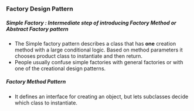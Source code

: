 ### Factory Design Pattern

##### Simple Factory : Intermediate step of introducing _Factory Method or Abstract Factory pattern_
* The Simple factory pattern describes a class that has **one** creation method with a large conditional logic. Based on method parameters it chooses product class to instantiate and then return. 
* People usually confuse simple factories with general factories or with one of the creational design patterns.

##### Factory Method Pattern
* It defines an interface for creating an object, but lets subclasses decide which class to instantiate.